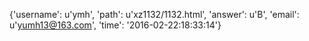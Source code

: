 {'username': u'ymh', 'path': u'xz1132/1132.html', 'answer': u'B', 'email': u'yumh13@163.com', 'time': '2016-02-22:18:33:14'}